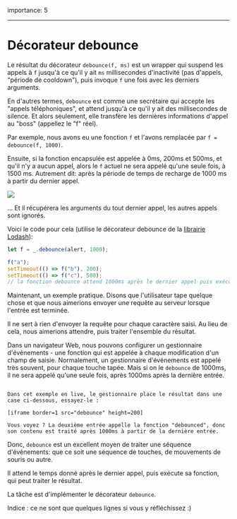 importance: 5

---

# Décorateur debounce

Le résultat du décorateur `debounce(f, ms)` est un wrapper qui suspend les appels à `f` jusqu'à ce qu'il y ait `ms` millisecondes d'inactivité (pas d'appels, "période de cooldown"), puis invoque `f` une fois avec les derniers arguments.

En d'autres termes, `debounce` est comme une secrétaire qui accepte les "appels téléphoniques", et attend jusqu'à ce qu'il y ait des millisecondes de silence.
Et alors seulement, elle transfère les dernières informations d'appel au "boss" (appellez le "f" réel).

Par exemple, nous avons eu une fonction `f` et l'avons remplacée par `f = debounce(f, 1000)`.

Ensuite, si la fonction encapsulée est appelée à 0ms, 200ms et 500ms, et qu'il n'y a aucun appel, alors le `f` actuel ne sera appelé qu'une seule fois, à 1500 ms.
Autrement dit: après la période de temps de recharge de 1000 ms à partir du dernier appel.

![](debounce.svg)

...
Et il récupérera les arguments du tout dernier appel, les autres appels sont ignorés.

Voici le code pour cela (utilise le décorateur debounce de la [librairie Lodash](https://lodash.com/docs/4.17.15#debounce)):

```js
let f = _.debounce(alert, 1000);

f("a");
setTimeout(() => f("b"), 200);
setTimeout(() => f("c"), 500);
// la fonction debounce attend 1000ms après le dernier appel puis exécute : alert("c")
```

Maintenant, un exemple pratique.
Disons que l'utilisateur tape quelque chose et que nous aimerions envoyer une requête au serveur lorsque l'entrée est terminée.

Il ne sert à rien d'envoyer la requête pour chaque caractère saisi.
Au lieu de cela, nous aimerions attendre, puis traiter l'ensemble du résultat.

Dans un navigateur Web, nous pouvons configurer un gestionnaire d'événements - une fonction qui est appelée à chaque modification d'un champ de saisie.
Normalement, un gestionnaire d'événements est appelé très souvent, pour chaque touche tapée.
Mais si on le `debounce` de 1000ms, il ne sera appelé qu'une seule fois, après 1000ms après la dernière entrée.

```online

Dans cet exemple en live, le gestionnaire place le résultat dans une case ci-dessous, essayez-le :

[iframe border=1 src="debounce" height=200]

Vous voyez ? La deuxième entrée appelle la fonction "debounced", donc son contenu est traité après 1000ms à partir de la dernière entrée.
```

Donc, `debounce` est un excellent moyen de traiter une séquence d'événements: que ce soit une séquence de touches, de mouvements de souris ou autre.

Il attend le temps donné après le dernier appel, puis exécute sa fonction, qui peut traiter le résultat.

La tâche est d'implémenter le décorateur `debounce`.

Indice : ce ne sont que quelques lignes si vous y réfléchissez :)
